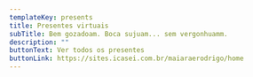 ```yaml
---
templateKey: presents
title: Presentes virtuais
subTitle: Bem gozadoam. Boca sujuam... sem vergonhuamm.
description: ""
buttonText: Ver todos os presentes
buttonLink: https://sites.icasei.com.br/maiaraerodrigo/home
---
```

